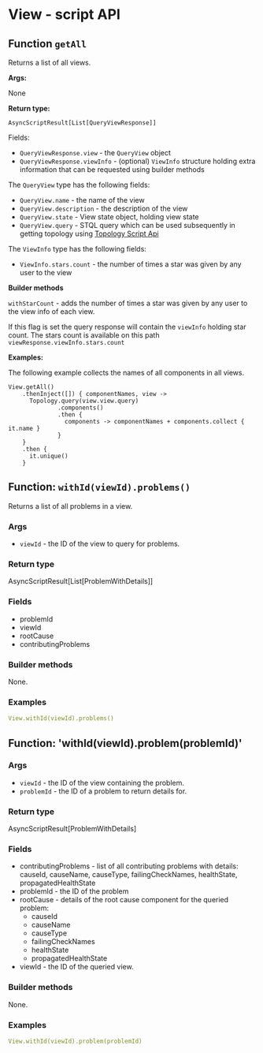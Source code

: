 # View - script API

## Function `getAll`

Returns a list of all views.

**Args:**

None

**Return type:**

`AsyncScriptResult[List[QueryViewResponse]]`

Fields:

* `QueryViewResponse.view` - the `QueryView` object
* `QueryViewResponse.viewInfo` - \(optional\) `ViewInfo` structure holding extra information that can be requested using builder methods

The `QueryView` type has the following fields:

* `QueryView.name` - the name of the view
* `QueryView.description` - the description of the view
* `QueryView.state` - View state object, holding view state
* `QueryView.query` - STQL query which can be used subsequently in getting topology using [Topology Script Api](topology.md)

The `ViewInfo` type has the following fields:

* `ViewInfo.stars.count` - the number of times a star was given by any user to the view

**Builder methods**

`withStarCount` - adds the number of times a star was given by any user to the view info of each view.

If this flag is set the query response will contain the `viewInfo` holding star count. The stars count is available on this path `viewResponse.viewInfo.stars.count`

**Examples:**

The following example collects the names of all components in all views.

```text
View.getAll()
    .thenInject([]) { componentNames, view ->
      Topology.query(view.view.query)
              .components()
              .then {
                components -> componentNames + components.collect { it.name }                  
              }
    }
    .then {
      it.unique()
    }
```

## Function: `withId(viewId).problems()`

Returns a list of all problems in a view.

### Args

* `viewId` - the ID of the view to query for problems.

### Return type

AsyncScriptResult[List[ProblemWithDetails]]

### Fields

* problemId 
* viewId 
* rootCause 
* contributingProblems

### Builder methods

None.

### Examples

```yaml
View.withId(viewId).problems()
```

## Function: 'withId(viewId).problem(problemId)'

### Args

* `viewId` - the ID of the view containing the problem.
* `problemId` - the ID of a problem to return details for.

### Return type

AsyncScriptResult[ProblemWithDetails]

### Fields

* contributingProblems - list of all contributing problems with details: causeId, causeName, causeType, failingCheckNames, healthState, propagatedHealthState
* problemId - the ID of the problem
* rootCause - details of the root cause component for the queried problem:
    * causeId
    * causeName
    * causeType
    * failingCheckNames
    * healthState
    * propagatedHealthState
* viewId - the ID of the queried view.

### Builder methods

None.

### Examples

```yaml
View.withId(viewId).problem(problemId)
```